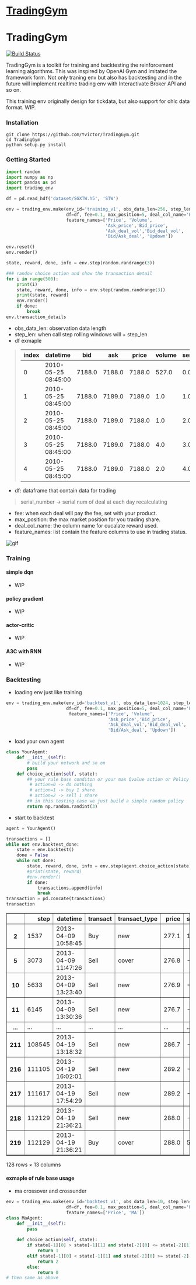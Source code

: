 # [TradingGym](https://github.com/Yvictor/TradingGym)

# TradingGym

[![Build Status](https://travis-ci.org/Yvictor/TradingGym.svg?branch=master)](https://travis-ci.org/Yvictor/TradingGym)

TradingGym is a toolkit for training and backtesting the reinforcement learning algorithms. This was inspired by OpenAI Gym and imitated the framework form. Not only traning env but also has backtesting and in the future will implement realtime trading env with Interactivate Broker API and so on.

This training env originally design for tickdata, but also support for ohlc data format. WIP.

### Installation
```
git clone https://github.com/Yvictor/TradingGym.git
cd TradingGym
python setup.py install
```

### Getting Started
``` python
import random
import numpy as np
import pandas as pd
import trading_env

df = pd.read_hdf('dataset/SGXTW.h5', 'STW')

env = trading_env.make(env_id='training_v1', obs_data_len=256, step_len=128,
                       df=df, fee=0.1, max_position=5, deal_col_name='Price', 
                       feature_names=['Price', 'Volume', 
                                      'Ask_price','Bid_price', 
                                      'Ask_deal_vol','Bid_deal_vol',
                                      'Bid/Ask_deal', 'Updown'])

env.reset()
env.render()

state, reward, done, info = env.step(random.randrange(3))

### randow choice action and show the transaction detail
for i in range(500):
    print(i)
    state, reward, done, info = env.step(random.randrange(3))
    print(state, reward)
    env.render()
    if done:
        break
env.transaction_details
```
- obs_data_len: observation data length
- step_len: when call step rolling windows will + step_len
- df exmaple
>|index|datetime|bid|ask|price|volume|serial_number|dealin|
>|-----|--------|---|---|-----|------|-------------|------|
>|0|2010-05-25 08:45:00|7188.0|7188.0|7188.0|527.0|0.0|0.0|
>|1|2010-05-25 08:45:00|7188.0|7189.0|7189.0|1.0|1.0|1.0|
>|2|2010-05-25 08:45:00|7188.0|7189.0|7188.0|1.0|2.0|-1.0|
>|3|2010-05-25 08:45:00|7188.0|7189.0|7188.0|4.0|3.0|-1.0|
>|4|2010-05-25 08:45:00|7188.0|7189.0|7188.0|2.0|4.0|-1.0|

- df: dataframe that contain data for trading 
> serial_number -> serial num of deal at each day recalculating

- fee: when each deal will pay the fee, set with your product. 
- max_position: the max market position for you trading share.
- deal_col_name: the column name for cucalate reward used.
- feature_names: list contain the feature columns to use in trading status.

![gif](fig/render.gif)

### Training

#### simple dqn
- WIP
#### policy gradient
- WIP
#### actor-critic
- WIP
#### A3C with RNN
- WIP

### Backtesting

 - loading env just like training
``` python
env = trading_env.make(env_id='backtest_v1', obs_data_len=1024, step_len=512,
                       df=df, fee=0.1, max_position=5, deal_col_name='Price', 
                        feature_names=['Price', 'Volume', 
                                       'Ask_price','Bid_price', 
                                       'Ask_deal_vol','Bid_deal_vol',
                                       'Bid/Ask_deal', 'Updown'])
```
- load your own agent

``` python 
class YourAgent:
    def __init__(self):
        # build your network and so on
        pass
    def choice_action(self, state):
        ## your rule base conditon or your max Qvalue action or Policy Gradient action
         # action=0 -> do nothing
         # action=1 -> buy 1 share
         # action=2 -> sell 1 share
        ## in this testing case we just build a simple random policy 
        return np.random.randint(3)
```
- start to backtest
``` python
agent = YourAgent()

transactions = []
while not env.backtest_done:
    state = env.backtest()
    done = False
    while not done:
        state, reward, done, info = env.step(agent.choice_action(state))
        #print(state, reward)
        #env.render()
        if done:
            transactions.append(info)
            break
transaction = pd.concate(transactions)
transaction
```

<div>
<table border="1" class="dataframe">
  <thead>
    <tr style="text-align: right;">
      <th></th>
      <th>step</th>
      <th>datetime</th>
      <th>transact</th>
      <th>transact_type</th>
      <th>price</th>
      <th>share</th>
      <th>price_mean</th>
      <th>position</th>
      <th>reward_fluc</th>
      <th>reward</th>
      <th>reward_sum</th>
      <th>color</th>
      <th>rotation</th>
    </tr>
  </thead>
  <tbody>
    <tr>
      <th>2</th>
      <td>1537</td>
      <td>2013-04-09 10:58:45</td>
      <td>Buy</td>
      <td>new</td>
      <td>277.1</td>
      <td>1.0</td>
      <td>277.100000</td>
      <td>1.0</td>
      <td>0.000000e+00</td>
      <td>0.000000e+00</td>
      <td>0.000000</td>
      <td>1</td>
      <td>1</td>
    </tr>
    <tr>
      <th>5</th>
      <td>3073</td>
      <td>2013-04-09 11:47:26</td>
      <td>Sell</td>
      <td>cover</td>
      <td>276.8</td>
      <td>-1.0</td>
      <td>277.100000</td>
      <td>0.0</td>
      <td>-4.000000e-01</td>
      <td>-4.000000e-01</td>
      <td>-0.400000</td>
      <td>2</td>
      <td>2</td>
    </tr>
    <tr>
      <th>10</th>
      <td>5633</td>
      <td>2013-04-09 13:23:40</td>
      <td>Sell</td>
      <td>new</td>
      <td>276.9</td>
      <td>-1.0</td>
      <td>276.900000</td>
      <td>-1.0</td>
      <td>0.000000e+00</td>
      <td>0.000000e+00</td>
      <td>-0.400000</td>
      <td>2</td>
      <td>1</td>
    </tr>
    <tr>
      <th>11</th>
      <td>6145</td>
      <td>2013-04-09 13:30:36</td>
      <td>Sell</td>
      <td>new</td>
      <td>276.7</td>
      <td>-1.0</td>
      <td>276.800000</td>
      <td>-2.0</td>
      <td>1.000000e-01</td>
      <td>0.000000e+00</td>
      <td>-0.400000</td>
      <td>2</td>
      <td>1</td>
    </tr>
    <tr>
      <th>...</th>
      <td>...</td>
      <td>...</td>
      <td>...</td>
      <td>...</td>
      <td>...</td>
      <td>...</td>
      <td>...</td>
      <td>...</td>
      <td>...</td>
      <td>...</td>
      <td>...</td>
      <td>...</td>
      <td>...</td>
    </tr>
    <tr>
      <th>211</th>
      <td>108545</td>
      <td>2013-04-19 13:18:32</td>
      <td>Sell</td>
      <td>new</td>
      <td>286.7</td>
      <td>-1.0</td>
      <td>286.525000</td>
      <td>-2.0</td>
      <td>-4.500000e-01</td>
      <td>0.000000e+00</td>
      <td>30.650000</td>
      <td>2</td>
      <td>1</td>
    </tr>
    <tr>
      <th>216</th>
      <td>111105</td>
      <td>2013-04-19 16:02:01</td>
      <td>Sell</td>
      <td>new</td>
      <td>289.2</td>
      <td>-1.0</td>
      <td>287.416667</td>
      <td>-3.0</td>
      <td>-5.550000e+00</td>
      <td>0.000000e+00</td>
      <td>30.650000</td>
      <td>2</td>
      <td>1</td>
    </tr>
    <tr>
      <th>217</th>
      <td>111617</td>
      <td>2013-04-19 17:54:29</td>
      <td>Sell</td>
      <td>new</td>
      <td>289.2</td>
      <td>-1.0</td>
      <td>287.862500</td>
      <td>-4.0</td>
      <td>-5.650000e+00</td>
      <td>0.000000e+00</td>
      <td>30.650000</td>
      <td>2</td>
      <td>1</td>
    </tr>
    <tr>
      <th>218</th>
      <td>112129</td>
      <td>2013-04-19 21:36:21</td>
      <td>Sell</td>
      <td>new</td>
      <td>288.0</td>
      <td>-1.0</td>
      <td>287.890000</td>
      <td>-5.0</td>
      <td>-9.500000e-01</td>
      <td>0.000000e+00</td>
      <td>30.650000</td>
      <td>2</td>
      <td>1</td>
    </tr>
    <tr>
      <th>219</th>
      <td>112129</td>
      <td>2013-04-19 21:36:21</td>
      <td>Buy</td>
      <td>cover</td>
      <td>288.0</td>
      <td>5.0</td>
      <td>287.890000</td>
      <td>0.0</td>
      <td>0.000000e+00</td>
      <td>-1.050000e+00</td>
      <td>29.600000</td>
      <td>1</td>
      <td>2</td>
    </tr>
  </tbody>
</table>
<p>128 rows × 13 columns</p>
</div>



#### exmaple of rule base usage
- ma crossover and crossunder

``` python
env = trading_env.make(env_id='backtest_v1', obs_data_len=10, step_len=1,
                       df=df, fee=0.1, max_position=5, deal_col_name='Price', 
                       feature_names=['Price', 'MA'])
class MaAgent:
    def __init__(self):
        pass
        
    def choice_action(self, state):
        if state[-1][0] > state[-1][1] and state[-2][0] <= state[-2][1]:
            return 1
        elif state[-1][0] < state[-1][1] and state[-2][0] >= state[-2][1]:
            return 2
        else:
            return 0
# then same as above
```





